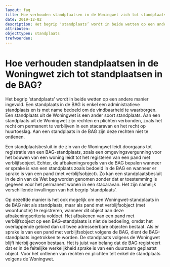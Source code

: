 ```yaml
---
layout: faq
title: Hoe verhouden standplaatsen in de Woningwet zich tot standplaatsen in de BAG?
date: 2019-12-02
description: Het begrip ‘standplaats’ wordt in beide wetten op een andere manier ingevuld. Dit artikel licht de verhoudingen toe.
attributen:
objecttypen: standplaats
trefwoorden:
---
```


# Hoe verhouden standplaatsen in de Woningwet zich tot standplaatsen in de BAG?

Het begrip ‘standplaats’ wordt in beide wetten op een andere manier ingevuld. Een standplaats in de BAG is enkel een administratieve standplaats en is met name bedoeld om de vindbaarheid te waarborgen. Een standplaats uit de Woningwet is een ander soort standplaats. Aan een standplaats uit de Woningwet zijn rechten en plichten verbonden, zoals het recht om permanent te verblijven in een stacaravan en het recht op huurtoeslag. Aan een standplaats in de BAG zijn deze rechten niet te ontlenen.

Een standplaatsbesluit in de zin van de Woningwet leidt doorgaans tot registratie van een BAG-standplaats, zoals een omgevingsvergunning voor het bouwen van een woning leidt tot het registeren van een pand met verblijfsobject. Echter, de afbakeningsregels van de BAG bepalen wanneer er sprake is van een standplaats zoals bedoeld in de BAG en wanneer er sprake is van een pand (met verblijfsobject). Zo kan een standplaatsbesluit in de zin van de Wet bag worden genomen zonder dat er toestemming is gegeven voor het permanent wonen in een stacaravan. Het zijn namelijk verschillende invullingen van het begrip ‘standplaats’.

Op dezelfde manier is het ook mogelijk om een Woningwet-standplaats in de BAG niet als standplaats, maar als pand met verblijfsobject (met woonfunctie) te registreren, wanneer dit object aan deze afbakeningscriteria voldoet. Het afbakenen van een pand met verblijfsobject op een BAG-standplaats is niet de bedoeling, omdat het overlappende gebied dan uit twee adresseerbare objecten bestaat. Als er sprake is van een pand met verblijfsobject volgens de BAG, dient de BAG-standplaats ingetrokken te worden. De standplaats volgens de Woningwet blijft hierbij gewoon bestaan. Het is juist van belang dat de BAG registreert dat er in de feitelijke werkelijkheid sprake is van een duurzaam geplaatst object. Voor het ontlenen van rechten en plichten telt enkel de standplaats volgens de Woningwet.
